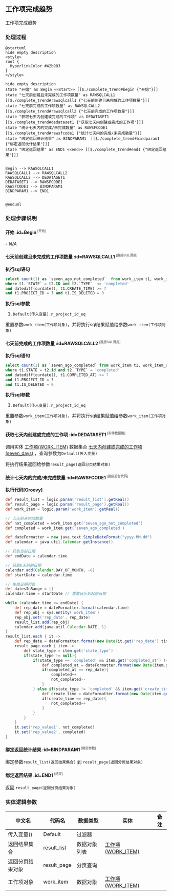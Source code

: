 ## 工作项完成趋势 <!-- {docsify-ignore-all} -->

   工作项完成趋势

### 处理过程

```plantuml
@startuml
hide empty description
<style>
root {
  HyperlinkColor #42b983
}
</style>

hide empty description
state "开始" as Begin <<start>> [[$./complete_trend#begin {"开始"}]]
state "七天前创建且未完成的工作项数量" as RAWSQLCALL1  [[$./complete_trend#rawsqlcall1 {"七天前创建且未完成的工作项数量"}]]
state "七天前完成的工作项数量" as RAWSQLCALL2  [[$./complete_trend#rawsqlcall2 {"七天前完成的工作项数量"}]]
state "获取七天内创建或完成的工作项" as DEDATASET1  [[$./complete_trend#dedataset1 {"获取七天内创建或完成的工作项"}]]
state "统计七天内的完成/未完成数量" as RAWSFCODE1  [[$./complete_trend#rawsfcode1 {"统计七天内的完成/未完成数量"}]]
state "绑定返回统计结果" as BINDPARAM1  [[$./complete_trend#bindparam1 {"绑定返回统计结果"}]]
state "绑定返回结果" as END1 <<end>> [[$./complete_trend#end1 {"绑定返回结果"}]]


Begin --> RAWSQLCALL1
RAWSQLCALL1 --> RAWSQLCALL2
RAWSQLCALL2 --> DEDATASET1
DEDATASET1 --> RAWSFCODE1
RAWSFCODE1 --> BINDPARAM1
BINDPARAM1 --> END1


@enduml
```


### 处理步骤说明

#### 开始 :id=Begin<sup class="footnote-symbol"> <font color=gray size=1>[开始]</font></sup>



*- N/A*
#### 七天前创建且未完成的工作项数量 :id=RAWSQLCALL1<sup class="footnote-symbol"> <font color=gray size=1>[直接SQL调用]</font></sup>



<p class="panel-title"><b>执行sql语句</b></p>

```sql
select count(1) as `seven_ago_not_completed`  from work_item t1, work_item_state t2 
where t1.`STATE` = t2.ID and t2.`TYPE`  <> 'completed'
and datediff(curdate(), t1.CREATE_TIME) >= 7  
and t1.PROJECT_ID = ? and t1.IS_DELETED = 0
```

<p class="panel-title"><b>执行sql参数</b></p>

1. `Default(传入变量).n_project_id_eq`

重置参数`work_item(工作项对象)`，并将执行sql结果赋值给参数`work_item(工作项对象)`

#### 七天前完成的工作项数量 :id=RAWSQLCALL2<sup class="footnote-symbol"> <font color=gray size=1>[直接SQL调用]</font></sup>



<p class="panel-title"><b>执行sql语句</b></p>

```sql
select count(1) as `seven_ago_completed` from work_item t1, work_item_state t2 
where t1.STATE = t2.id and t2.`TYPE` = 'completed'
and datediff(curdate(), t1.COMPLETED_AT) >= 7  
and t1.PROJECT_ID = ? 
and t1.IS_DELETED = 0
```

<p class="panel-title"><b>执行sql参数</b></p>

1. `Default(传入变量).n_project_id_eq`

重置参数`work_item(工作项对象)`，并将执行sql结果赋值给参数`work_item(工作项对象)`

#### 获取七天内创建或完成的工作项 :id=DEDATASET1<sup class="footnote-symbol"> <font color=gray size=1>[实体数据集]</font></sup>



调用实体 [工作项(WORK_ITEM)](module/ProjMgmt/work_item.md) 数据集合 [七天内创建或完成的工作项(seven_days)](module/ProjMgmt/work_item#数据集合) ，查询参数为`Default(传入变量)`

将执行结果返回给参数`result_page(返回分页结果对象)`

#### 统计七天内的完成/未完成数量 :id=RAWSFCODE1<sup class="footnote-symbol"> <font color=gray size=1>[直接后台代码]</font></sup>



<p class="panel-title"><b>执行代码[Groovy]</b></p>

```groovy
def result_list = logic.param('result_list').getReal()
def result_page = logic.param('result_page').getReal()
def work_item = logic.param('work_item').getReal()

// 七天前未完成数量
def not_completed = work_item.get('seven_ago_not_completed')
def completed = work_item.get('seven_ago_completed')

def dateFormatter = new java.text.SimpleDateFormat("yyyy-MM-dd")
def calendar = java.util.Calendar.getInstance()

// 获取当前日期
def endDate = calendar.time

// 获取6天前的日期
calendar.add(Calendar.DAY_OF_MONTH, -6)
def startDate = calendar.time

// 生成日期列表
def datesInRange = []
calendar.time = startDate // 重置日历到起始日期

while (calendar.time <= endDate) {
    def rep_date = dateFormatter.format(calendar.time)
    def rep_obj = sys.entity('work_item')
    rep_obj.set('rep_date', rep_date) 
    result_list.add(rep_obj)
    calendar.add(java.util.Calendar.DATE, 1)
}
result_list.each { it ->
    def rep_date = dateFormatter.format(new Date(it.get('rep_date').time))
    result_page.each { item ->
        def state_type = item.get('state_type')
        if(state_type != null){
            if(state_type == 'completed' && item.get('completed_at') != null){
                def completed_at = dateFormatter.format(new Date(item.get('completed_at').time))
                if(completed_at == rep_date){
                    completed++
                    not_completed--
                }   
            } else if(state_type != 'completed' && item.get('create_time') != null){
                def create_time = dateFormatter.format(new Date(item.get('create_time').time))
                if(create_time == rep_date){
                    not_completed++
                }
            }
        }
    }
    it.set('rep_value1', not_completed)
    it.set('rep_value2', completed)
}


```

#### 绑定返回统计结果 :id=BINDPARAM1<sup class="footnote-symbol"> <font color=gray size=1>[绑定参数]</font></sup>



绑定参数`result_list(返回结果集合)` 到 `result_page(返回分页结果对象)`
#### 绑定返回结果 :id=END1<sup class="footnote-symbol"> <font color=gray size=1>[结束]</font></sup>



返回 `result_page(返回分页结果对象)`



### 实体逻辑参数

|    中文名   |    代码名    |  数据类型    |  实体   |备注 |
| --------| --------| -------- | -------- | --------   |
|传入变量(<i class="fa fa-check"/></i>)|Default|过滤器|||
|返回结果集合|result_list|数据对象列表|[工作项(WORK_ITEM)](module/ProjMgmt/work_item.md)||
|返回分页结果对象|result_page|分页查询|||
|工作项对象|work_item|数据对象|[工作项(WORK_ITEM)](module/ProjMgmt/work_item.md)||
